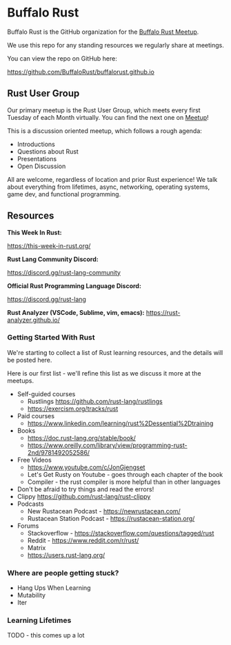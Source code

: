 # Buffalo Rust

Buffalo Rust is the GitHub organization for the [Buffalo Rust Meetup](https://www.meetup.com/Buffalo-Rust-Meetup/).

We use this repo for any standing resources we regularly share at meetings.

You can view the repo on GitHub here:

https://github.com/BuffaloRust/buffalorust.github.io

## Rust User Group

Our primary meetup is the Rust User Group, which meets every first Tuesday of each Month virtually. You can find the next one on [Meetup](https://www.meetup.com/Buffalo-Rust-Meetup/)!

This is a discussion oriented meetup, which follows a rough agenda:

 - Introductions
 - Questions about Rust
 - Presentations
 - Open Discussion

All are welcome, regardless of location and prior Rust experience! We talk about everything from lifetimes, async, networking, operating systems, game dev, and functional programming.

## Resources

**This Week In Rust:**

https://this-week-in-rust.org/

**Rust Lang Community Discord:**

https://discord.gg/rust-lang-community

**Official Rust Programming Language Discord:**

https://discord.gg/rust-lang

**Rust Analyzer (VSCode, Sublime, vim, emacs):**
https://rust-analyzer.github.io/

### Getting Started With Rust

We're starting to collect a list of Rust learning resources, and the details will be posted here.

Here is our first list - we'll refine this list as we discuss it more at the meetups.

 - Self-guided courses
   - Rustlings https://github.com/rust-lang/rustlings
   - https://exercism.org/tracks/rust
 - Paid courses
   - https://www.linkedin.com/learning/rust%2Dessential%2Dtraining
 - Books
   - https://doc.rust-lang.org/stable/book/
   - https://www.oreilly.com/library/view/programming-rust-2nd/9781492052586/
 - Free Videos
   - https://www.youtube.com/c/JonGjengset
   - Let's Get Rusty on Youtube - goes through each chapter of the book
   - Compiler - the rust compiler is more helpful than in other languages
 - Don't be afraid to try things and read the errors!
 - Clippy https://github.com/rust-lang/rust-clippy
 - Podcasts
   - New Rustacean Podcast - https://newrustacean.com/
   - Rustacean Station Podcast - https://rustacean-station.org/
 - Forums
   - Stackoverflow - https://stackoverflow.com/questions/tagged/rust
   - Reddit - https://www.reddit.com/r/rust/
   - Matrix
   - https://users.rust-lang.org/
   
### Where are people getting stuck?

 - Hang Ups When Learning
 - Mutability
 - Iter

### Learning Lifetimes

TODO - this comes up a lot
